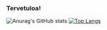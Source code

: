 ### Tervetuloa!

![Anurag's GitHub stats](https://github-readme-stats.vercel.app/api?username=Wintermetal&hide=contribs,prs) [![Top Langs](https://github-readme-stats.vercel.app/api/top-langs/?username=Wintermetal&layout=compact)](https://github.com/anuraghazra/github-readme-stats)

<!--
**Wintermetal/wintermetal** is a ✨ _special_ ✨ repository because its `README.md` (this file) appears on your GitHub profile.

Here are some ideas to get you started:

- 🔭 I’m currently working on ...
- 🌱 I’m currently learning ...
- 👯 I’m looking to collaborate on ...
- 🤔 I’m looking for help with ...
- 💬 Ask me about ...
- 📫 How to reach me: ...
- 😄 Pronouns: ...
- ⚡ Fun fact: ...
-->
